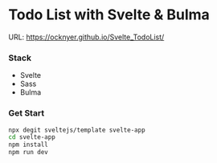 # Todo List with Svelte & Bulma

URL: https://ocknyer.github.io/Svelte_TodoList/

### Stack

- Svelte
- Sass
- Bulma

### Get Start

```bash
npx degit sveltejs/template svelte-app
cd svelte-app
npm install
npm run dev
```
